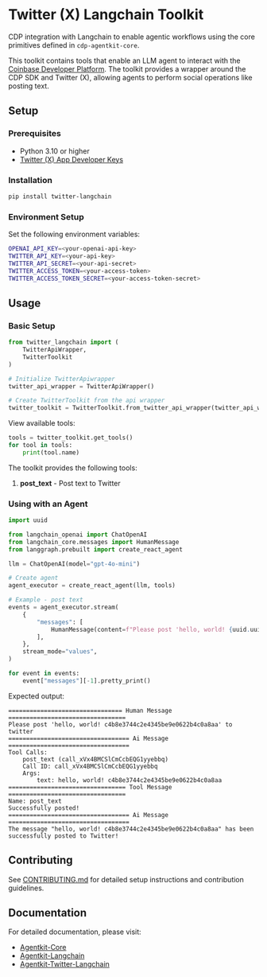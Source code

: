 # Twitter (X) Langchain Toolkit
CDP integration with Langchain to enable agentic workflows using the core primitives defined in `cdp-agentkit-core`.

This toolkit contains tools that enable an LLM agent to interact with the [Coinbase Developer Platform](https://docs.cdp.coinbase.com/). The toolkit provides a wrapper around the CDP SDK and Twitter (X), allowing agents to perform social operations like posting text.

## Setup

### Prerequisites
- Python 3.10 or higher 
- [Twitter (X) App Developer Keys](https://developer.x.com/en/portal/dashboard)

### Installation

```bash
pip install twitter-langchain
```

### Environment Setup

Set the following environment variables:

```bash
OPENAI_API_KEY=<your-openai-api-key>
TWITTER_API_KEY=<your-api-key>
TWITTER_API_SECRET=<your-api-secret>
TWITTER_ACCESS_TOKEN=<your-access-token>
TWITTER_ACCESS_TOKEN_SECRET=<your-access-token-secret>
```

## Usage

### Basic Setup

```python
from twitter_langchain import (
    TwitterApiWrapper,
    TwitterToolkit
)

# Initialize TwitterApiwrapper
twitter_api_wrapper = TwitterApiWrapper()

# Create TwitterToolkit from the api wrapper
twitter_toolkit = TwitterToolkit.from_twitter_api_wrapper(twitter_api_wrapper)
```

View available tools:
```python
tools = twitter_toolkit.get_tools()
for tool in tools:
    print(tool.name)
```

The toolkit provides the following tools:

1. **post_text** - Post text to Twitter

### Using with an Agent

```python
import uuid

from langchain_openai import ChatOpenAI
from langchain_core.messages import HumanMessage
from langgraph.prebuilt import create_react_agent

llm = ChatOpenAI(model="gpt-4o-mini")

# Create agent
agent_executor = create_react_agent(llm, tools)

# Example - post text
events = agent_executor.stream(
    {
        "messages": [
            HumanMessage(content=f"Please post 'hello, world! {uuid.uuid4().hex}' to twitter"),
        ],
    },
    stream_mode="values",
)

for event in events:
    event["messages"][-1].pretty_print()
```

Expected output:
```
================================ Human Message =================================
Please post 'hello, world! c4b8e3744c2e4345be9e0622b4c0a8aa' to twitter
================================== Ai Message ==================================
Tool Calls:
    post_text (call_xVx4BMCSlCmCcbEQG1yyebbq)
    Call ID: call_xVx4BMCSlCmCcbEQG1yyebbq
    Args:
        text: hello, world! c4b8e3744c2e4345be9e0622b4c0a8aa
================================= Tool Message =================================
Name: post_text
Successfully posted!
================================== Ai Message ==================================
The message "hello, world! c4b8e3744c2e4345be9e0622b4c0a8aa" has been successfully posted to Twitter!
```

## Contributing
See [CONTRIBUTING.md](../CONTRIBUTING.md) for detailed setup instructions and contribution guidelines.

## Documentation
For detailed documentation, please visit:
- [Agentkit-Core](https://coinbase.github.io/cdp-agentkit-core)
- [Agentkit-Langchain](https://coinbase.github.io/cdp-langchain)
- [Agentkit-Twitter-Langchain](https://coinbase.github.io/twitter-langchain)
